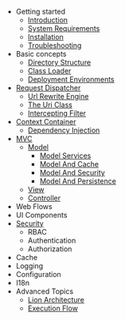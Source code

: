   * Getting started
    * [Introduction](Introduction.md)
    * [System Requirements](SystemRequirements.md)
    * [Installation](Installation.md)
    * [Troubleshooting](Troubleshooting.md)
  * Basic concepts
    * [Directory Structure](DirectoryStructure.md)
    * [Class Loader](ClassLoader.md)
    * [Deployment Environments](DeploymentEnvironments.md)
  * [Request Dispatcher](RequestDispatcher.md)
    * [Url Rewrite Engine](RouteEngine.md)
    * [The Uri Class](UriClass.md)
    * [Intercepting Filter](InterceptingFilter.md)
  * [Context Container](ContextContainer.md)
    * [Dependency Injection](DependencyInjection.md)
  * [MVC](LionMVC.md)
    * [Model](Model.md)
      * [Model Services](ModelServices.md)
      * [Model And Cache](CachingTheModel.md)
      * [Model And Security](ModelAndSecurity.md)
      * [Model And Persistence](ModelAndPersistence.md)
    * [View](View.md)
    * [Controller](Controller.md)
  * Web Flows
  * UI Components
  * [Security](Security.md)
    * RBAC
    * Authentication
    * Authorization
  * Cache
  * Logging
  * Configuration
  * I18n
  * Advanced Topics
    * [Lion Architecture](LionArchitecture.md)
    * [Execution Flow](ExecutionFlow.md)